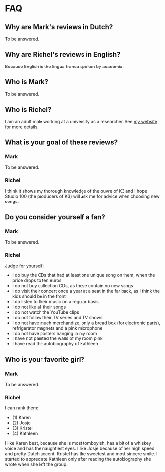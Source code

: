# FAQ

## Why are Mark's reviews in Dutch?

To be answered.

## Why are Richel's reviews in English?

Because English is the lingua franca spoken by academia.

## Who is Mark?

To be answered.

## Who is Richel?

I am an adult male working at a university as a researcher. See [my website](http://www.richelbilderbeek.nl) for more details.

## What is your goal of these reviews?

### Mark

To be answered.

### Richel

I think it shows my thorough knowledge of the ouvre of K3 and I hope Studio 100 (the producers of K3) will ask me for advice when choosing new songs.

## Do you consider yourself a fan?

### Mark

To be answered.

### Richel

Judge for yourself:
 * I do buy the CDs that had at least one unique song on them, when the price drops to ten euros
 * I do not buy collection CDs, as these contain no new songs
 * I do visit their concert once a year at a seat in the far back, as I think the kids should be in the front
 * I do listen to their music on a regular basis
 * I do not like all their songs
 * I do not watch the YouTube clips
 * I do not follow their TV series and TV shows
 * I do not have much merchandize, only a bread box (for electronic parts), refrigerator magnets and a pink microphone
 * I do not have posters hanging in my room
 * I have not painted the walls of my room pink
 * I have read the autobiography of Kathleen

## Who is your favorite girl?

### Mark

To be answered.

### Richel
I can rank them:
 * (1) Karen
 * (2) Josje
 * (3) Kristel
 * (4) Kathleen

I like Karen best, because she is most tomboyish, has a bit of a whiskey voice and has the naughtiest eyes. I like Josje because of her high speed and pretty Dutch accent. Kristel has the sweetest and most sincere smile. I started to appreciate Kathleen only after reading the autobiography she wrote when she left the group.
